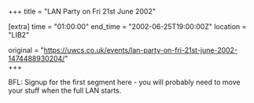 +++
title = "LAN Party on Fri 21st June 2002"

[extra]
time = "01:00:00"
end_time = "2002-06-25T19:00:00Z"
location = "LIB2"

original = "https://uwcs.co.uk/events/lan-party-on-fri-21st-june-2002-1474488930204/"    
+++

BFL: Signup for the first segment here - you will probably need to move your stuff when the full LAN starts.

